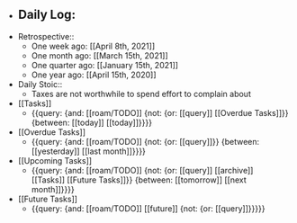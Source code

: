 - Daily Log:
    - 
- Retrospective::
    - One week ago: [[April 8th, 2021]]
    - One month ago: [[March 15th, 2021]]
    - One quarter ago: [[January 15th, 2021]]
    - One year ago: [[April 15th, 2020]]
- Daily Stoic::
    - Taxes are not worthwhile to spend effort to complain about
- [[Tasks]]
    - {{query: {and: [[roam/TODO]] {not: {or: [[query]] [[Overdue Tasks]]}} {between: [[today]] [[today]]}}}}
- [[Overdue Tasks]]
    - {{query: {and: [[roam/TODO]] {not: {or: [[query]]}} {between: [[yesterday]] [[last month]]}}}}
- [[Upcoming Tasks]]
    - {{query: {and: [[roam/TODO]] {not: {or: [[query]] [[archive]] [[Tasks]] [[Future Tasks]]}} {between: [[tomorrow]] [[next month]]}}}}
- [[Future Tasks]]
    - {{query: {and: [[roam/TODO]] [[future]] {not: {or: [[query]]}}}}}
